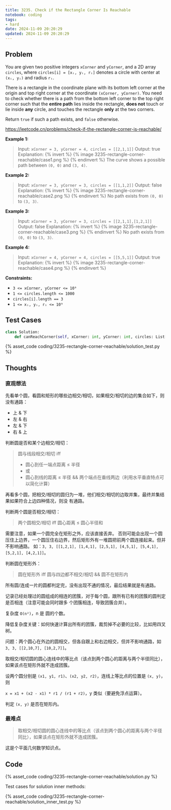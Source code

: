 ```yaml
---
title: 3235. Check if the Rectangle Corner Is Reachable
notebook: coding
tags:
- hard
date: 2024-11-09 20:20:29
updated: 2024-11-09 20:20:29
---
```


## Problem

You are given two positive integers `xCorner` and `yCorner`, and a 2D array `circles`, where `circles[i] = [xᵢ, yᵢ, rᵢ]` denotes a circle with center at `(xᵢ, yᵢ)` and radius `rᵢ`.

There is a rectangle in the coordinate plane with its bottom left corner at the origin and top right corner at the coordinate `(xCorner, yCorner)`. You need to check whether there is a path from the bottom left corner to the top right corner such that the **entire path** lies inside the rectangle, **does not** touch or lie inside **any** circle, and touches the rectangle **only** at the two corners.

Return `true` if such a path exists, and `false` otherwise.

<https://leetcode.cn/problems/check-if-the-rectangle-corner-is-reachable/>

**Example 1:**

> Input: `xCorner = 3, yCorner = 4, circles = [[2,1,1]]`
> Output: true
> Explanation:
> {% invert %}
{% image 3235-rectangle-corner-reachable/case1.png %}
{% endinvert %}
> The curve shows a possible path between `(0, 0)` and `(3, 4)`.

**Example 2:**

> Input: `xCorner = 3, yCorner = 3, circles = [[1,1,2]]`
> Output: false
> Explanation:
> {% invert %}
{% image 3235-rectangle-corner-reachable/case2.png %}
{% endinvert %}
> No path exists from `(0, 0)` to `(3, 3)`.

**Example 3:**

> Input: `xCorner = 3, yCorner = 3, circles = [[2,1,1],[1,2,1]]`
> Output: false
> Explanation:
> {% invert %}
{% image 3235-rectangle-corner-reachable/case3.png %}
{% endinvert %}
> No path exists from `(0, 0)` to `(3, 3)`.

**Example 4:**

> Input: `xCorner = 4, yCorner = 4, circles = [[5,5,1]]`
> Output: true
> Explanation:
> {% invert %}
{% image 3235-rectangle-corner-reachable/case4.png %}
{% endinvert %}

**Constraints:**

- `3 <= xCorner, yCorner <= 10⁹`
- `1 <= circles.length <= 1000`
- `circles[i].length == 3`
- `1 <= xᵢ, yᵢ, rᵢ <= 10⁹`

## Test Cases

``` python
class Solution:
    def canReachCorner(self, xCorner: int, yCorner: int, circles: List[List[int]]) -> bool:
```

{% asset_code coding/3235-rectangle-corner-reachable/solution_test.py %}

## Thoughts

### 直观想法

先看单个圆，看圆和矩形的哪些边相交/相切，如果相交/相切的边的集合如下，则没有通路：

- 上 & 下
- 左 & 右
- 左 & 下
- 右 & 上

判断圆是否和某个边相交/相切：

> 圆与线段相交/相切 iff
>
> - 圆心到任一端点距离 ≤ 半径
> - 或
> - 圆心到线的距离 ≤ 半径 && 两个端点在垂线两边（利用水平垂直特点可以简化计算）

再看多个圆，把相交/相切的圆归为一堆，他们相交/相切的边取并集，最终并集结果如果符合上边四种情况，则没
有通路。

判断两个圆是否相交/相切：

> 两个圆相交/相切 iff 圆心距离 ≤ 圆心半径和

需要注意，如果一个圆完全在矩形之外，应该直接丢弃。
否则可能会出现一个圆压住上边界，一个圆压住右边界，然后矩形外有一堆圆把前两个圆连接起来。但并不影响通路。
如：`3, 3, [[1,2,1], [1,4,1], [2,5,1], [4,5,1], [5,4,1], [5,2,1], [4,2,1]]`。

判断圆在矩形外：

> 圆在矩形外 iff 圆与四边都不相交/相切 && 圆不在矩形内

所有圆/连成一片的圆都判定完，没有出现不通的情况，最后结果就是有通路。

记录已经处理过的圆组成的相连的团簇，对于每个圆，跟所有已有的团簇的圆判定是否相连（注意可能会同时跟多
个团簇相连，导致团簇合并）。

复杂度 `O(n²)`，n 是 圆的个数。

降低复杂度关键：如何快速计算出所有的团簇，裁剪掉不必要的比较，比如用四叉树。

问题：两个圆心在外边的圆相交，但各自跟上和右边相交，但并不影响通路，如 `3, 3, [[2,10,7], [10,2,7]]`。

取相交/相切圆的圆心连线中的等比点（该点到两个圆心的距离与两个半径同比），如果该点在矩形外就不连成团簇。

设两个圆分别是 `(x1, y1, r1)`、`(x2, y2, r2)`，连线上等比点的位置是 `(x, y)`，则

`x = x1 + (x2 - x1) * r1 / (r1 + r2)`，y 类似（要避免浮点运算）。

判定 `(x, y)` 是否在矩形内。

### 最难点

> 取相交/相切圆的圆心连线中的等比点（该点到两个圆心的距离与两个半径同比），如果该点在矩形外就不连成团簇。

这是个平面几何数学知识点。

## Code

{% asset_code coding/3235-rectangle-corner-reachable/solution.py %}

Test cases for solution inner methods:

{% asset_code coding/3235-rectangle-corner-reachable/solution_inner_test.py %}
